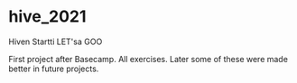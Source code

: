 # hive_2021
Hiven Startti LET'sa GOO

First project after Basecamp. All exercises. Later some of these were made better in future projects.
